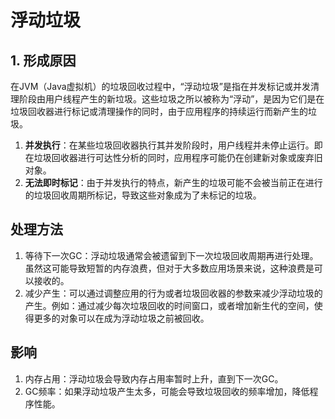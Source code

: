 # 浮动垃圾

## 1. 形成原因
在JVM（Java虚拟机）的垃圾回收过程中，“浮动垃圾”是指在并发标记或并发清理阶段由用户线程产生的新垃圾。这些垃圾之所以被称为“浮动”，是因为它们是在垃圾回收器进行标记或清理操作的同时，由于应用程序的持续运行而新产生的垃圾。

1. **并发执行**：在某些垃圾回收器执行其并发阶段时，用户线程并未停止运行。即在垃圾回收器进行可达性分析的同时，应用程序可能仍在创建新对象或废弃旧对象。
2. **无法即时标记**：由于并发执行的特点，新产生的垃圾可能不会被当前正在进行的垃圾回收周期所标记，导致这些对象成为了未标记的垃圾。

## 处理方法

1. 等待下一次GC：浮动垃圾通常会被遗留到下一次垃圾回收周期再进行处理。虽然这可能导致短暂的内存浪费，但对于大多数应用场景来说，这种浪费是可以接收的。
2. 减少产生：可以通过调整应用的行为或者垃圾回收器的参数来减少浮动垃圾的产生。例如：通过减少每次垃圾回收的时间窗口，或者增加新生代的空间，使得更多的对象可以在成为浮动垃圾之前被回收。

## 影响
1. 内存占用：浮动垃圾会导致内存占用率暂时上升，直到下一次GC。
2. GC频率：如果浮动垃圾产生太多，可能会导致垃圾回收的频率增加，降低程序性能。